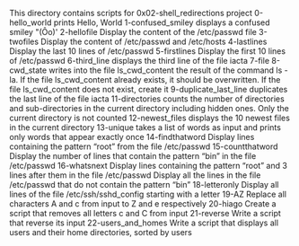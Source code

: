 This directory contains scripts for 0x02-shell_redirections project
0-hello_world prints Hello, World
1-confused_smiley  displays a confused smiley "(Ôo)'
2-hellofile Display the content of the /etc/passwd file
3-twofiles Display the content of /etc/passwd and /etc/hosts
4-lastlines Display the last 10 lines of /etc/passwd
5-firstlines Display the first 10 lines of /etc/passwd
6-third_line  displays the third line of the file iacta
7-file
8-cwd_state writes into the file ls_cwd_content the result of the command ls -la. If the file ls_cwd_content already exists, it should be overwritten. If the file ls_cwd_content does not exist, create it
9-duplicate_last_line  duplicates the last line of the file iacta
11-directories counts the number of directories and sub-directories in the current directory including hidden ones. Only the current directory is not counted
12-newest_files displays the 10 newest files in the current directory
13-unique takes a list of words as input and prints only words that appear exactly once
14-findthatword Display lines containing the pattern “root” from the file /etc/passwd
15-countthatword Display the number of lines that contain the pattern “bin” in the file /etc/passwd
16-whatsnext Display lines containing the pattern “root” and 3 lines after them in the file /etc/passwd
Display all the lines in the file /etc/passwd that do not contain the pattern “bin” 
18-letteronly Display all lines of the file /etc/ssh/sshd_config starting with a letter
19-AZ Replace all characters A and c from input to Z and e respectively
20-hiago Create a script that removes all letters c and C from input
21-reverse Write a script that reverse its input
22-users_and_homes Write a script that displays all users and their home directories, sorted by users
